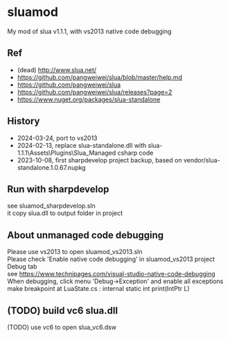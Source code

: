 # sluamod
My mod of slua v1.1.1, with vs2013 native code debugging  

## Ref  
* (dead) http://www.slua.net/  
* https://github.com/pangweiwei/slua/blob/master/help.md  
* https://github.com/pangweiwei/slua  
* https://github.com/pangweiwei/slua/releases?page=2  
* https://www.nuget.org/packages/slua-standalone  

## History  
* 2024-03-24, port to vs2013  
* 2024-02-13, replace slua-standalone.dll with slua-1.1.1\Assets\Plugins\Slua_Managed csharp code  
* 2023-10-08, first sharpdevelop project backup, based on vendor/slua-standalone.1.0.67.nupkg  

## Run with sharpdevelop  
see sluamod_sharpdevelop.sln  
it copy slua.dll to output folder in project  

## About unmanaged code debugging  
Please use vs2013 to open sluamod_vs2013.sln  
Please check 'Enable native code debugging' in sluamod_vs2013 project Debug tab  
see https://www.technipages.com/visual-studio-native-code-debugging  
When debugging, click menu 'Debug->Exception' and enable all exceptions    
make breakpoint at LuaState.cs : internal static int print(IntPtr L)  

## (TODO) build vc6 slua.dll  
(TODO) use vc6 to open slua_vc6.dsw  
